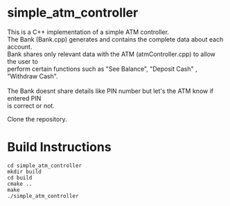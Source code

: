 # simple_atm_controller
This is a C++ implementation of a simple ATM controller.<br/>
The Bank (Bank.cpp) generates and contains the complete data about each account.<br/>
Bank shares only relevant data with the ATM (atmController.cpp) to allow the user to<br/>
perform certain functions such as "See Balance", "Deposit Cash" , "Withdraw Cash".<br/>
<br/>
The Bank doesnt share details like PIN number but let's the ATM know if entered PIN<br/>
is correct or not. 
<br/>

Clone the repository.

# Build Instructions
	cd simple_atm_controller
	mkdir build
	cd build
	cmake ..
	make
	./simple_atm_controller
  

